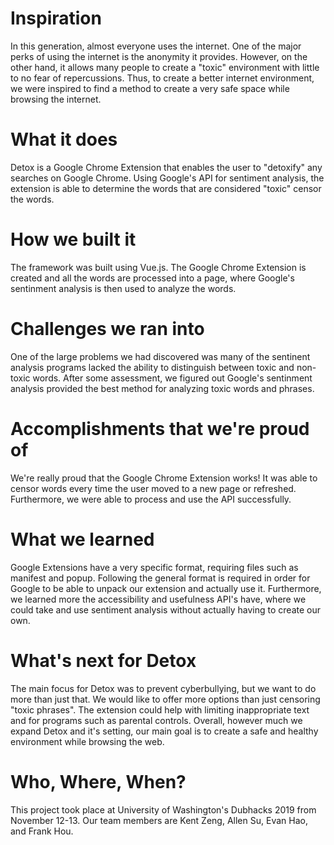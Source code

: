 # Inspiration
In this generation, almost everyone uses the internet. One of the major perks of using the internet is the anonymity it provides. However, on the other hand, it allows many people to create a "toxic" environment with little to no fear of repercussions. Thus, to create a better internet environment, we were inspired to find a method to create a very safe space while browsing the internet.

# What it does
Detox is a Google Chrome Extension that enables the user to "detoxify" any searches on Google Chrome. Using Google's API for sentiment analysis, the extension is able to determine the words that are considered "toxic" censor the words. 

# How we built it
The framework was built using Vue.js. The Google Chrome Extension is created and all the words are processed into a page, where Google's sentinment analysis is then used to analyze the words.

# Challenges we ran into
One of the large problems we had discovered was many of the sentinent analysis programs lacked the ability to distinguish between toxic and non-toxic words. After some assessment, we figured out Google's sentinment analysis provided the best method for analyzing toxic words and phrases.

# Accomplishments that we're proud of
We're really proud that the Google Chrome Extension works! It was able to censor words every time the user moved to a new page or refreshed. Furthermore, we were able to process and use the API successfully.

# What we learned
Google Extensions have a very specific format, requiring files such as manifest and popup. Following the general format is required in order for Google to be able to unpack our extension and actually use it. Furthermore, we learned more the accessibility and usefulness API's have, where we could take and use sentiment analysis without actually having to create our own.

# What's next for Detox
The main focus for Detox was to prevent cyberbullying, but we want to do more than just that. We would like to offer more options than just censoring "toxic phrases". The extension could help with limiting inappropriate text and for programs such as parental controls.
Overall, however much we expand Detox and it's setting, our main goal is to create a safe and healthy environment while browsing the web.

# Who, Where, When?
This project took place at University of Washington's Dubhacks 2019 from November 12-13. Our team members are Kent Zeng, Allen Su, Evan Hao, and Frank Hou.
